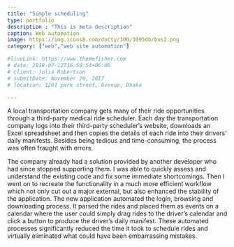```yaml
---
title: "Simple scheduling"
type: portfolio
description : "This is meta description"
caption: Web automation
image: https://img.icons8.com/dotty/300/3095db/bus2.png
category: ["web","web site automation"]

#liveLink: https://www.themefisher.com
# date: 2018-07-12T16:59:54+06:00
# client: Julia Robertson
# submitDate: November 20, 2017
# location: 1201 park street, Avenue, Dhaka

---
```

A local transportation company gets many of their ride opportunities through a third-party medical ride scheduler. Each day the transportation company logs into their third-party scheduler’s website, downloads an Excel spreadsheet and then copies the details of each ride into their drivers’ daily manifests.  Besides being tedious and time-consuming, the process was often fraught with errors.  

The company already had a solution provided by another developer who had since stopped supporting them.  I was able to quickly assess and understand the existing code and fix some immediate shortcomings. Then I went on to recreate the functionality in a much more  efficient workflow which not only cut out a major external, but also enhanced the stability of the application.  The new application automated the login, browsing and downloading process. It parsed the rides and placed them as events on a calendar where the user could simply drag rides to the driver’s calendar and click a button to produce the driver’s daily manifest. These automated processes significantly  reduced the time it took to schedule rides and virtually eliminated what could have been embarrassing mistakes.

